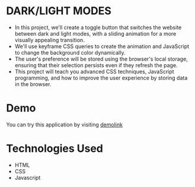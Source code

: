 # DARK/LIGHT MODES

* In this project, we'll create a toggle button that switches the website between dark and light modes, with a sliding animation for a more visually appealing transition. 
* We'll use keyframe CSS queries to create the animation and JavaScript to change the background color dynamically. 
* The user's preference will be stored using the browser's local storage, ensuring that their selection persists even if they refresh the page.
* This project will teach you advanced CSS techniques, JavaScript programming, and how to improve the user experience by storing data in the browser.

# Demo

You can try this application by visiting [demolink](http://127.0.0.1:5500/Projects/Dark%20mode/light%20mode/ )

# Technologies Used

* HTML
* CSS
* Javascript

